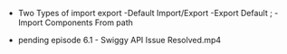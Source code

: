 * Two Types of import export 
    -Default Import/Export
    -Export Default <name of variable >;
        -Import Components  From path

* pending  episode 6.1 - Swiggy API  Issue Resolved.mp4 